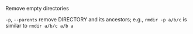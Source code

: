 Remove empty directories

`-p`, `--parents` remove DIRECTORY and its ancestors; e.g., `rmdir -p a/b/c` is similar to `rmdir a/b/c a/b a`
